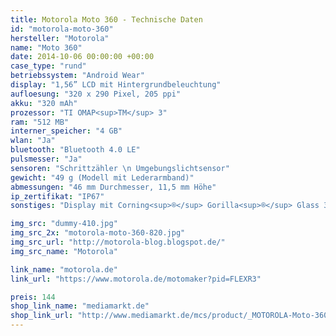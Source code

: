 ```yaml
---
title: Motorola Moto 360 - Technische Daten
id: "motorola-moto-360"
hersteller: "Motorola"
name: "Moto 360"
date: 2014-10-06 00:00:00 +00:00
case_type: "rund"
betriebssystem: "Android Wear"
display: "1,56” LCD mit Hintergrundbeleuchtung"
aufloesung: "320 x 290 Pixel, 205 ppi"
akku: "320 mAh"
prozessor: "TI OMAP<sup>TM</sup> 3"
ram: "512 MB"
interner_speicher: "4 GB"
wlan: "Ja"
bluetooth: "Bluetooth 4.0 LE"
pulsmesser: "Ja"
sensoren: "Schrittzähler \n Umgebungslichtsensor"
gewicht: "49 g (Modell mit Lederarmband)"
abmessungen: "46 mm Durchmesser, 11,5 mm Höhe"
ip_zertifikat: "IP67"
sonstiges: "Display mit Corning<sup>®</sup> Gorilla<sup>®</sup> Glass 3, Eine physische Taste, Vibrationsmotor, Zwei Mikrofone"

img_src: "dummy-410.jpg"
img_src_2x: "motorola-moto-360-820.jpg"
img_src_url: "http://motorola-blog.blogspot.de/"
img_src_name: "Motorola"

link_name: "motorola.de"
link_url: "https://www.motorola.de/motomaker?pid=FLEXR3"

preis: 144
shop_link_name: "mediamarkt.de"
shop_link_url: "http://www.mediamarkt.de/mcs/product/_MOTOROLA-Moto-360%E2%84%A2-Smart-Watch-hell-mit-Lederarmband,48353,1479037.html?langId=-3"
---
```

